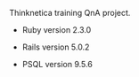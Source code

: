 Thinknetica training QnA project.

* Ruby version 2.3.0

* Rails version 5.0.2

* PSQL version 9.5.6

